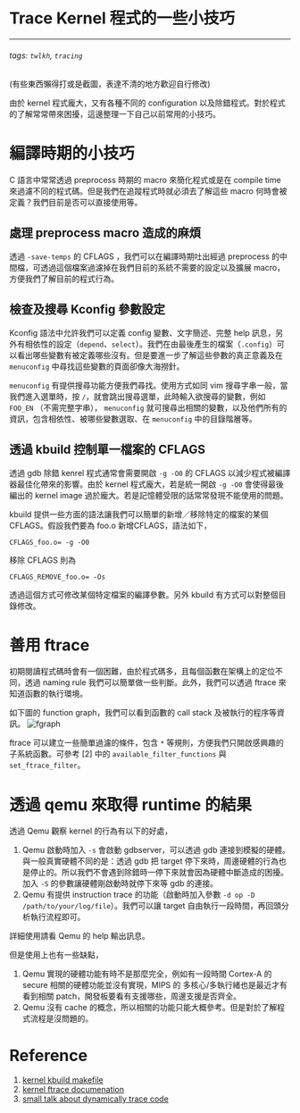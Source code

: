 # Trace Kernel 程式的一些小技巧
---

###### tags: `twlkh`, `tracing`
(有些東西懶得打或是截圖，表達不清的地方歡迎自行修改)


由於 kernel 程式龐大，又有各種不同的 configuration 以及除錯程式。對於程式的了解常常帶來困擾，這邊整理一下自己以前常用的小技巧。

# 編譯時期的小技巧

C 語言中常常透過 preprocess 時期的 macro 來簡化程式或是在  compile time 來過濾不同的程式碼。但是我們在追蹤程式時就必須去了解這些 macro 何時會被定義？我們目前是否可以直接使用等。 

## 處理 preprocess macro 造成的麻煩
透過 `-save-temps` 的 CFLAGS ，我們可以在編譯時期吐出經過 preprocess 的中間檔，可透過這個檔案過濾掉在我們目前的系統不需要的設定以及擴展 macro，方便我們了解目前的程式行為。

## 檢查及搜尋 Kconfig 參數設定
Kconfig 語法中允許我們可以定義 config 變數、文字簡述、完整 help 訊息，另外有相依性的設定（`depend`、`select`）。我們在由最後產生的檔案（`.config`）可以看出哪些變數有被定義哪些沒有。但是要進一步了解這些參數的真正意義及在 `menuconfig` 中尋找這些變數的頁面卻像大海撈針。

`menuconfig` 有提供搜尋功能方便我們尋找。使用方式如同 vim 搜尋字串一般，當我們進入選單時，按 `/`，就會跳出搜尋選單，此時輸入欲搜尋的變數，例如 `FOO_EN` （不需完整字串）， `menuconfig` 就可搜尋出相關的變數，以及他們所有的資訊，包含相依性、被哪些變數選取、在 `menuconfig` 中的目錄階層等。

## 透過 kbuild 控制單一檔案的 CFLAGS
透過 gdb 除錯 kenrel 程式通常會需要開啟 `-g -O0` 的 CFLAGS 以減少程式被編譯器最佳化帶來的影響。由於 kernel 程式龐大，若是統一開啟 `-g -O0` 會使得最後編出的 kernel image 過於龐大。若是記憶體受限的話常常發現不能使用的問題。

kbuild 提供一些方面的語法讓我們可以簡單的新增／移除特定的檔案的某個 CFLAGS。假設我們要為 foo.o 新增CFLAGS，語法如下，
~~~
CFLAGS_foo.o= -g -O0
~~~

移除 CFLAGS 則為

~~~
CFLAGS_REMOVE_foo.o= -Os
~~~

透過這個方式可修改某個特定檔案的編譯參數。另外 kbuild 有方式可以對整個目錄修改。

# 善用 ftrace
初期閱讀程式碼時會有一個困難，由於程式碼多，且每個函數在架構上的定位不同，透過 naming rule 我們可以簡單做一些判斷。此外，我們可以透過 ftrace 來知道函數的執行環境。

如下圖的 function graph，我們可以看到函數的 call stack 及被執行的程序等資訊。
![fgraph](http://image.slidesharecdn.com/trace-code-tips-141213224909-conversion-gate02/95/trace-kernel-code-tips-32-638.jpg?cb=1418511667)

ftrace 可以建立一些簡單過濾的條件，包含 `*` 等規則，方便我們只開啟感興趣的子系統函數。可參考 [2] 中的 `available_filter_functions` 與 `set_ftrace_filter`。

# 透過 qemu 來取得 runtime 的結果
透過 Qemu 觀察 kernel 的行為有以下的好處，
1. Qemu 啟動時加入 `-s` 會啟動 gdbserver，可以透過 gdb 連接到模擬的硬體。與一般真實硬體不同的是：透過 gdb 把 target 停下來時，周邊硬體的行為也是停止的。所以我們不會遇到除錯時一停下來就會因為硬體中斷造成的困擾。加入 `-S` 的參數讓硬體剛啟動時就停下來等 gdb 的連接。
2. Qemu 有提供 instruction trace 的功能（啟動時加入參數 `-d op -D /path/to/your/log/file`）。我們可以讓 target 自由執行一段時間，再回頭分析執行流程即可。

詳細使用請看 Qemu 的 help 輸出訊息。

但是使用上也有一些缺點，
1. Qemu 實現的硬體功能有時不是那麼完全，例如有一段時間 Cortex-A 的 secure 相關的硬體功能並沒有實現，MIPS 的 多核心/多執行緒也是最近才有看到相關 patch，開發板要看有支援哪些，周邊支援是否齊全。
2. Qemu 沒有 cache 的概念，所以相關的功能只能大概參考。但是對於了解程式流程是沒問題的。


# Reference
1. [kernel kbuild makefile](https://www.kernel.org/doc/Documentation/kbuild/makefiles.txt)
2. [kernel ftrace documenation](https://www.kernel.org/doc/Documentation/trace/ftrace.txt)
3. [small talk about dynamically trace code](http://www.slideshare.net/vh21/trace-kernel-code-tips)
